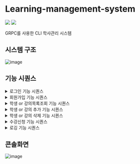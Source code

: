 # Learning-management-system

<img src="https://img.shields.io/badge/java-007396?style=for-the-badge&logo=java&logoColor=white"> <img src="https://cncf-branding.netlify.app/img/projects/grpc/icon/color/grpc-icon-color.png?style=for-the-badge&logo=java&logoColor=white">


GRPC를 사용한 CLI 학사관리 시스템

## 시스템 구조

![image](https://github.com/dtd1614/Learning-management-system/assets/116648310/4537e76e-0f47-4981-b947-9e01d648a54e)

## 기능 시퀀스

<details>
<summary>로그인 기능 시퀀스</summary>
<div markdown="1">       

![image](https://github.com/dtd1614/Learning-management-system/assets/116648310/2e2c8937-50c2-4ce6-99a0-439e11414be3)

</div>
</details>

<details>
<summary>회원가입 기능 시퀀스</summary>
<div markdown="1">       

![image](https://github.com/dtd1614/Learning-management-system/assets/116648310/96a9799e-f09e-41f1-9c21-9283ade0bc16)

</div>
</details>

<details>
<summary>학생 or 강의목록조회 기능 시퀀스</summary>
<div markdown="1">       

![image](https://github.com/dtd1614/Learning-management-system/assets/116648310/1bf5e77e-f6b8-41d2-a938-f14f1dca6051)

강의목록조회 기능 시퀀스도 이것과 동일

</div>
</details>

<details>
<summary>학생 or 강의 추가 기능 시퀀스</summary>
<div markdown="1">       

![image](https://github.com/dtd1614/Learning-management-system/assets/116648310/1e57f35c-e5a5-421a-ae63-6767b49211fa)

강의 추가 기능 시퀀스도 이것과 동일

</div>
</details>

<details>
<summary>학생 or 강의 삭제 기능 시퀀스</summary>
<div markdown="1">       

![image](https://github.com/dtd1614/Learning-management-system/assets/116648310/5ecae7a8-e57d-4538-9db7-36397a07cb13)

강의 삭제 기능 시퀀스도 이것과 동일

</div>
</details>

<details>
<summary>수강신청 기능 시퀀스</summary>
<div markdown="1">       

![image](https://github.com/dtd1614/Learning-management-system/assets/116648310/acc4d253-dd7e-441a-a78c-67741ddafda7)

</div>
</details>

<details>
<summary>로깅 기능 시퀀스</summary>
<div markdown="1">       

![image](https://github.com/dtd1614/Learning-management-system/assets/116648310/2b606a8c-aa24-47dc-806b-14f03833675a)

</div>
</details>

## 콘솔화면 

![image](https://github.com/dtd1614/Learning-management-system/assets/116648310/edd936b3-face-4a29-8af2-b94be5f1acc5)


